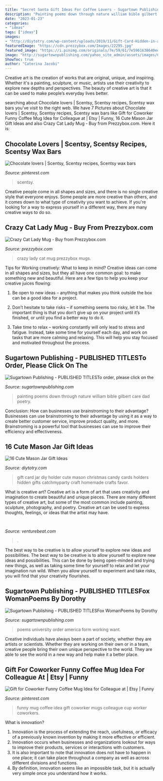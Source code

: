 ```yaml
---
title: "Secret Santa Gift Ideas For Coffee Lovers - Sugartown Publishing"
description: "Painting poems down through nature william bible gilbert care dad poetry"
date: "2023-01-23"
categories:
- "ideas"
tags: ["ideas"]
images:
- "http://diytotry.com/wp-content/uploads/2019/11/Gift-Card-Hidden-in-a-Jar.jpg"
featuredImage: "https://cdn.prezzybox.com/Images/22295.jpg"
featured_image: "https://i.pinimg.com/originals/7e/59/61/7e5961638640edd59a0cc03134792b82.jpg"
image: "http://sugartownpublishing.com/yahoo_site_admin/assets/images/Cathy-Dana-cover_sm.89183628_std.jpg"
ShowToc: true
author: "Caterina Jacobi"
---
```



Creative art is the creation of works that are original, unique, and inspiring. Whether it's a painting, sculpture, or music, artists use their creativity to explore new depths and perspectives. The beauty of creative art is that it can be used to make people’s everyday lives better.

	

		
searching about Chocolate lovers | Scentsy, Scentsy recipes, Scentsy wax bars you've visit to the right web. We have 7 Pictures about Chocolate lovers | Scentsy, Scentsy recipes, Scentsy wax bars like Gift for Coworker Funny Coffee Mug Idea for Colleague at | Etsy | Funny, 16 Cute Mason Jar Gift Ideas and also Crazy Cat Lady Mug - Buy from Prezzybox.com. Here it is:
		
    
## Chocolate Lovers | Scentsy, Scentsy Recipes, Scentsy Wax Bars

<img loading=lazy src="https://i.pinimg.com/736x/d7/b0/80/d7b080094d2453a2e8987f7b3728f066.jpg" onerror="this.onerror=null;this.src='https://tse3.mm.bing.net/th?id=OIP.yPvAQyq3BjbjUxXtV1IcuQHaJP&amp;pid=15.1';" alt="Chocolate lovers | Scentsy, Scentsy recipes, Scentsy wax bars">

_Source: pinterest.com_

>scentsy. 

	

Creative people come in all shapes and sizes, and there is no single creative style that everyone enjoys. Some people are more creative than others, and it comes down to what type of creativity you want to achieve. If you're looking for a way to express yourself in a different way, there are many creative ways to do so.

    
## Crazy Cat Lady Mug - Buy From Prezzybox.com

<img loading=lazy src="https://cdn.prezzybox.com/Images/22295.jpg" onerror="this.onerror=null;this.src='https://tse4.mm.bing.net/th?id=OIP.svSZ-04W0oVDMpywP98x_gHaHa&amp;pid=15.1';" alt="Crazy Cat Lady Mug - Buy from Prezzybox.com">

_Source: prezzybox.com_

>crazy lady cat mug prezzybox mugs. 

	

Tips for Working creatively: What to keep in mind?
Creative ideas can come in all shapes and sizes, but they all have one common goal: to make something new and beautiful. Here are a few tips to help you keep your creative juices flowing:
1. Be open to new ideas – anything that makes you think outside the box can be a good idea for a project.

2. Don’t hesitate to take risks – if something seems too risky, let it be. The important thing is that you don’t give up on your project until it’s finished, or until you find a better way to do it.

3. Take time to relax – working constantly will only lead to stress and fatigue. Instead, take some time for yourself each day, and work on tasks that are more calming and relaxing. This will help you stay focused and motivated throughout the process.

    
## Sugartown Publishing - PUBLISHED TITLESTo Order, Please Click On The

<img loading=lazy src="http://sugartownpublishing.com/yahoo_site_admin/assets/images/Cathy-Dana-cover_sm.89183628_std.jpg" onerror="this.onerror=null;this.src='https://tse2.mm.bing.net/th?id=OIP.31-AppI3G-nZ9WYDicoiEwAAAA&amp;pid=15.1';" alt="Sugartown Publishing - PUBLISHED TITLESTo order, please click on the">

_Source: sugartownpublishing.com_

>painting poems down through nature william bible gilbert care dad poetry. 

	

Conclusion: How can businesses use brainstroming to their advantage?
Businesses can use brainstroming to their advantage by using it as a way to create better customer service, improve product quality, and more. Brainstroming is a powerful tool that businesses can use to improve their efficiency and effectiveness.

    
## 16 Cute Mason Jar Gift Ideas

<img loading=lazy src="http://diytotry.com/wp-content/uploads/2019/11/Gift-Card-Hidden-in-a-Jar.jpg" onerror="this.onerror=null;this.src='https://tse4.mm.bing.net/th?id=OIP.sWLI8b4XwgQKyKhSVS2BGAHaLG&amp;pid=15.1';" alt="16 Cute Mason Jar Gift Ideas">

_Source: diytotry.com_

>gift card jar diy holder cute mason christmas candy cards holders hidden gifts catchmyparty craft homemade crafts favor. 

	

What is creative art?
Creative art is a form of art that uses creativity and imagination to create beautiful and unique pieces. There are many different types of creative art, but some of the most common include painting, sculpture, photography, and poetry. Creative art can be used to express thoughts, feelings, or ideas that the artist may have.

    
## 

<img loading=lazy src="https://venturebeat.com/wp-content/uploads/2020/01/nvidia-G-SYNC_360Hz.jpg" onerror="this.onerror=null;this.src='https://tse2.mm.bing.net/th?id=OIP.RusOj6i-a9s8TFQtCEHV7QHaDr&amp;pid=15.1';" alt="">

_Source: venturebeat.com_

>. 

	

The best way to be creative is to allow yourself to explore new ideas and possibilities.
The best way to be creative is to allow yourself to explore new ideas and possibilities. This can be done by being open-minded and trying new things, as well as taking some time for yourself to relax and let your imagination run wild. When you allow yourself to experiment and take risks, you will find that your creativity flourishes.

    
## Sugartown Publishing - PUBLISHED TITLESFox WomanPoems By Dorothy

<img loading=lazy src="http://www.sugartownpublishing.com/yahoo_site_admin/assets/images/C-Coleman-final-cover_sm.114120810_std.jpg" onerror="this.onerror=null;this.src='https://tse2.mm.bing.net/th?id=OIP.jYimtef_YN9Dcd76Yur0hAAAAA&amp;pid=15.1';" alt="Sugartown Publishing - PUBLISHED TITLESFox WomanPoems by Dorothy">

_Source: sugartownpublishing.com_

>poems university order america form working want. 

	

Creative individuals have always been a part of society, whether they are artists or scientists. Whether they are working on their own or in a team, creative people bring their own unique perspective to the world. They are able to see the world in a new way and help make it a better place.

    
## Gift For Coworker Funny Coffee Mug Idea For Colleague At | Etsy | Funny

<img loading=lazy src="https://i.pinimg.com/originals/7e/59/61/7e5961638640edd59a0cc03134792b82.jpg" onerror="this.onerror=null;this.src='https://tse3.mm.bing.net/th?id=OIP.k-kWunV9Xld4yumt5lpRdQHaHa&amp;pid=15.1';" alt="Gift for Coworker Funny Coffee Mug Idea for Colleague at | Etsy | Funny">

_Source: pinterest.com_

>funny mug coffee idea gift coworker mugs colleague cup worker coworkers. 

	

What is innovation?
1. Innovation is the process of extending the reach, usefulness, or efficacy of a previously known invention by making it more effective or efficient.
2. Innovation occurs when businesses and organizations lookout for ways to improve their products, services or interactions with customers.
3. It is also important to note that innovation does not have to happen in one place; it can take place throughout a company as well as across different divisions and functions.
4. By definition, innovation seems like an impossible task, but it is actually very simple once you understand how it works.

